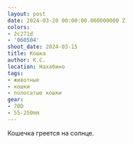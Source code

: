 ```yaml
---
layout: post
date: 2024-03-20 00:00:00.000000000 Z
colors:
- 2c271d
- '060504'
shoot_date: 2024-03-15
title: Кошка
author: К.С.
location: Нахабино
tags:
- животные
- кошки
- полосатые кошки
gear:
- 70D
- 55-250mm
---
```

Кошечка греется на солнце.


